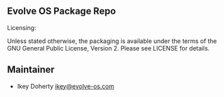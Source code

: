 Evolve OS Package Repo
----------------------

Licensing:

Unless stated otherwise, the packaging is available under the terms of the
GNU General Public License, Version 2. Please see LICENSE for details.

Maintainer
---------

 - Ikey Doherty <ikey@evolve-os.com>
